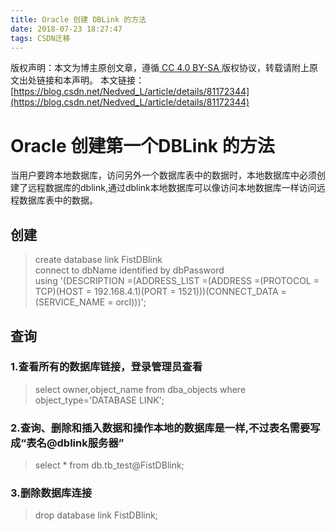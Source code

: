 ```yaml
---
title: Oracle 创建 DBLink 的方法
date: 2018-07-23 18:27:47
tags: CSDN迁移
---
```

 [ ](http://creativecommons.org/licenses/by-sa/4.0/) 版权声明：本文为博主原创文章，遵循[ CC 4.0 BY-SA ](http://creativecommons.org/licenses/by-sa/4.0/)版权协议，转载请附上原文出处链接和本声明。  本文链接：[https://blog.csdn.net/Nedved_L/article/details/81172344](https://blog.csdn.net/Nedved_L/article/details/81172344)   
    
   # Oracle 创建第一个DBLink 的方法

 当用户要跨本地数据库，访问另外一个数据库表中的数据时，本地数据库中必须创建了远程数据库的dblink,通过dblink本地数据库可以像访问本地数据库一样访问远程数据库表中的数据。

 
## 创建

 
> create database link FistDBlink  
>  connect to dbName identified by dbPassword  
>  using '(DESCRIPTION =(ADDRESS_LIST =(ADDRESS =(PROTOCOL = TCP)(HOST = 192.168.4.1)(PORT = 1521)))(CONNECT_DATA =(SERVICE_NAME = orcl)))';
> 
>  
 
## 查询

 
### 1.查看所有的数据库链接，登录管理员查看 

 
> select owner,object_name from dba_objects where object_type='DATABASE LINK';
> 
>  
 
### 2.查询、删除和插入数据和操作本地的数据库是一样,不过表名需要写成“表名@dblink服务器”

 
> select * from db.tb_test@FistDBlink;
> 
>  
 
### 3.删除数据库连接

 
> drop database link FistDBlink;
> 
>  
   
   
   
 